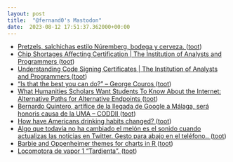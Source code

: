 ```yaml
---
layout: post
title:  "@fernand0's Mastodon"
date:  2023-08-12 17:51:37.362000+00:00
---
```

*  [Pretzels, salchichas estilo Núremberg, bodega y cerveza. ](https://avecesunafoto.wordpress.com/2023/08/12/pretzels-salchichas-estilo-nuremberg-bodega-y-cerveza) ([toot](https://mastodon.social/@fernand0/110877913734246033))
*  [Chip Shortages Affecting Certification \| The Institution of Analysts and Programmers ](https://www.iap.org.uk/main/chip-shortages-affecting-certification) ([toot](https://mastodon.social/@fernand0/110877822811400500))
*  [Understanding Code Signing Certificates \| The Institution of Analysts and Programmers ](https://www.iap.org.uk/main/understanding-code-signing-certificates) ([toot](https://mastodon.social/@fernand0/110877539858586700))
*  [“Is that the best you can do?” – George Couros ](https://georgecouros.ca/blog/archives/1413) ([toot](https://mastodon.social/@fernand0/110877341869242054))
*  [What Humanities Scholars Want Students To Know About the Internet: Alternative Paths for Alternative Endpoints ](https://computinged.wordpress.com/2023/07/17/what-humanities-scholars-want-students-to-know-about-the-internet-alternative-paths-for-alternative-endpoints) ([toot](https://mastodon.social/@fernand0/110877205200696797))
*  [Bernardo Quintero, artífice de la llegada de Google a Málaga, será honoris causa de la UMA – CODDII ](https://coddii.org/bernardo-quintero-artifice-de-la-llegada-de-google-a-malaga-sera-honoris-causa-de-la-um) ([toot](https://mastodon.social/@fernand0/110876897063427217))
*  [How have Americans drinking habits changed? ](https://usafacts.org/data-projects/beverages) ([toot](https://mastodon.social/@fernand0/110876691745594448))
*  [Algo que todavía no ha cambiado el melón es el sonido cuando actualizas las noticias en Twitter. Gesto para abajo en el teléfono.. ](https://mastodon.social/@fernand0/110876496788936790) ([toot](https://mastodon.social/@fernand0/110876496788936790))
*  [Barbie and Oppenheimer themes for charts in R ](https://flowingdata.com/2023/07/28/barbie-and-oppenheimer-themes-for-charts-in-r) ([toot](https://mastodon.social/@fernand0/110876462056781485))
*  [Locomotora de vapor 1 “Tardienta”. ](https://www.flickr.com/photos/fernand0/53094717691) ([toot](https://mastodon.social/@fernand0/110876135888575604))
